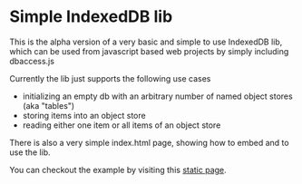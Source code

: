 # Simple IndexedDB lib
This is the alpha version of a very basic and simple to use IndexedDB lib, which can be used from javascript based web projects by simply including dbaccess.js

Currently the lib just supports the following use cases
- initializing an empty db with an arbitrary number of named object stores (aka "tables")
- storing items into an object store
- reading either one item or all items of an object store

There is also a very simple index.html page, showing how to embed and to use the lib.

You can checkout the example by visiting this [static page](https://dkweb.github.io/js_dbaccess/).
